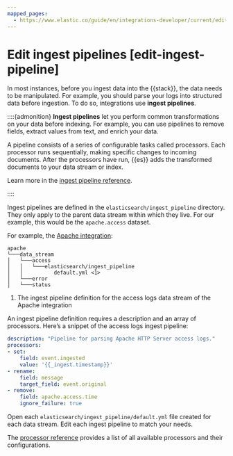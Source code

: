 ```yaml
---
mapped_pages:
  - https://www.elastic.co/guide/en/integrations-developer/current/edit-ingest-pipeline.html
---
```


# Edit ingest pipelines [edit-ingest-pipeline]

In most instances, before you ingest data into the {{stack}}, the data needs to be manipulated. For example, you should parse your logs into structured data before ingestion. To do so, integrations use **ingest pipelines**.

::::{admonition}
**Ingest pipelines** let you perform common transformations on your data before indexing. For example, you can use pipelines to remove fields, extract values from text, and enrich your data.

A pipeline consists of a series of configurable tasks called processors. Each processor runs sequentially, making specific changes to incoming documents. After the processors have run, {{es}} adds the transformed documents to your data stream or index.

Learn more in the [ingest pipeline reference](docs-content://manage-data/ingest/transform-enrich/ingest-pipelines.md).

::::


Ingest pipelines are defined in the `elasticsearch/ingest_pipeline` directory. They only apply to the parent data stream within which they live. For our example, this would be the `apache.access` dataset.

For example, the [Apache integration](https://github.com/elastic/integrations/tree/main/packages/apache):

```text
apache
└───data_stream
│   └───access
│   │   └───elasticsearch/ingest_pipeline
│   │          default.yml <1>
│   └───error
│   └───status
```

1. The ingest pipeline definition for the access logs data stream of the Apache integration


An ingest pipeline definition requires a description and an array of processors. Here’s a snippet of the access logs ingest pipeline:

```yaml
description: "Pipeline for parsing Apache HTTP Server access logs."
processors:
- set:
    field: event.ingested
    value: '{{_ingest.timestamp}}'
- rename:
    field: message
    target_field: event.original
- remove:
    field: apache.access.time
    ignore_failure: true
```

Open each `elasticsearch/ingest_pipeline/default.yml` file created for each data stream. Edit each ingest pipeline to match your needs.

The [processor reference](elasticsearch://docs/reference/ingestion-tools/enrich-processor/index.md) provides a list of all available processors and their configurations.
